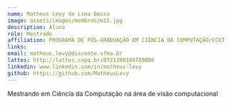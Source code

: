 ```yaml
---
name: Matheus Levy de Lima Bessa
image: assets/images/membros/m15.jpg
description: Aluno
role: Mestrado
affiliation: PROGRAMA DE PÓS-GRADUAÇÃO EM CIÊNCIA DA COMPUTAÇÃO/CCET
links:
email: matheus.levy@discente.ufma.br
lattes: http://lattes.cnpq.br/8721380104789806
linkedin: www.linkedin.com/in/matheus-levy
github: https://github.com/MatheusLevy
---
```



Mestrando em Ciência da Computação na área de visão computacional